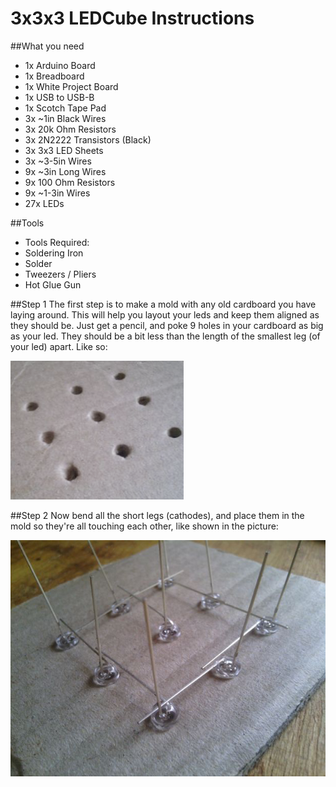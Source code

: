 # 3x3x3 LEDCube Instructions

##What you need
- 1x Arduino Board
- 1x Breadboard
- 1x White Project Board
- 1x USB to USB-B
- 1x Scotch Tape Pad
- 3x ~1in Black Wires
- 3x 20k Ohm Resistors
- 3x 2N2222 Transistors (Black)
- 3x 3x3 LED Sheets
- 3x ~3-5in Wires
- 9x ~3in Long Wires
- 9x 100 Ohm Resistors
- 9x ~1-3in Wires
- 27x LEDs

##Tools
- Tools Required:
- Soldering Iron
- Solder
- Tweezers / Pliers
- Hot Glue Gun

##Step 1
The first step is to make a mold with any old cardboard you have laying around. This will help you layout your leds and keep them aligned as they should be. Just get a pencil, and poke 9 holes in your cardboard as big as your led. They should be a bit less than the length of the smallest leg (of your led) apart. Like so:

![img1](/images/img1.png "")

##Step 2
Now bend all the short legs (cathodes), and place them in the mold so they're all touching each other, like shown in the picture:

![img2](/images/img2.png "")
